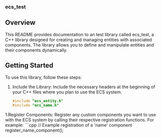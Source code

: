 ### ecs_test

## Overview

This README provides documentation to an test library called ecs_test, a C++ library designed for creating and managing entities with associated components. The library allows you to define and manipulate entities and their components dynamically.

## Getting Started

To use this library, follow these steps:
1. Include the Library: Include the necessary headers at the beginning of your C++ files where you plan to use the ECS system.
    
    ```cpp
    #include "ecs_entity.h"
    #include "ecs_name.h"

1.Register Components: Register any custom components you want to use with the ECS system by calling their respective registration functions. For example:
    ```cpp
    // Example registration of a 'name' component
    register_name_component();